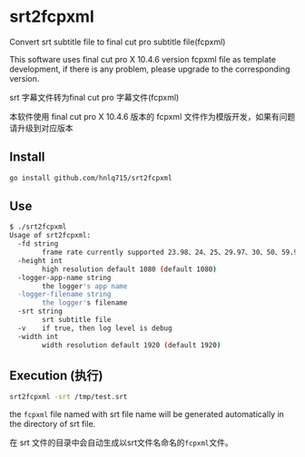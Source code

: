 # srt2fcpxml

Convert srt subtitle file to final cut pro subtitle file(fcpxml)

This software uses final cut pro X 10.4.6 version fcpxml file as template development, if there is any problem, please upgrade to the corresponding version.

srt 字幕文件转为final cut pro 字幕文件(fcpxml)

本软件使用 final cut pro X 10.4.6 版本的 fcpxml 文件作为模版开发，如果有问题请升级到对应版本

## Install

```bash
go install github.com/hnlq715/srt2fcpxml
```

## Use

```bash
$ ./srt2fcpxml
Usage of srt2fcpxml:
  -fd string
        frame rate currently supported 23.98、24、25、29.97、30、50、59.94、60 (default "25")
  -height int
        high resolution default 1080 (default 1080)
  -logger-app-name string
        the logger's app name
  -logger-filename string
        the logger's filename
  -srt string
        srt subtitle file
  -v    if true, then log level is debug
  -width int
        width resolution default 1920 (default 1920)
```

## Execution (执行)

```bash
srt2fcpxml -srt /tmp/test.srt
```

the `fcpxml` file named with srt file name will be generated automatically in the directory of srt file.

在 srt 文件的目录中会自动生成以srt文件名命名的`fcpxml`文件。
